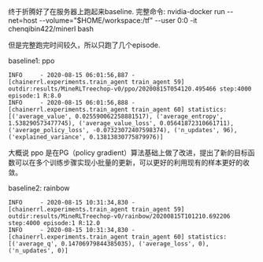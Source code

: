 终于折腾好了在服务器上跑起来baseline.
完整命令:
nvidia-docker run --net=host --volume="$HOME/workspace:/tf" --user 0:0 -it chenqibin422/minerl bash

但是完整跑完时间较久，所以只跑了几个episode.

baseline1: ppo

```
INFO     - 2020-08-15 06:01:56,887 - [chainerrl.experiments.train_agent train_agent 59] outdir:results/MineRLTreechop-v0/ppo/20200815T054120.495466 step:4000 episode:1 R:8.0
INFO     - 2020-08-15 06:01:56,888 - [chainerrl.experiments.train_agent train_agent 60] statistics:[('average_value', 0.025590062258881517), ('average_entropy', 1.538290573477745), ('average_value_loss', 0.05641872310661711), ('average_policy_loss', -0.07323072407598374), ('n_updates', 96), ('explained_variance', 0.13813830775879976)]
```
大概说
ppo 是在PG（policy gradient）算法基础上做了改进，提出了新的目标函数可以在多个训练步骤实现小批量的更新，可以更好的利用现有的样本更好的收敛。

baseline2: rainbow
```
INFO     - 2020-08-15 10:31:34,830 - [chainerrl.experiments.train_agent train_agent 59] outdir:results/MineRLTreechop-v0/rainbow/20200815T101210.692206 step:4000 episode:1 R:12.0
INFO     - 2020-08-15 10:31:34,830 - [chainerrl.experiments.train_agent train_agent 60] statistics:[('average_q', 0.14706979844385035), ('average_loss', 0), ('n_updates', 0)]
```
